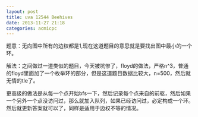 ```yaml
---
layout: post
title: uva 12544 Beehives
date: 2013-11-27 21:18
categories: acmicpc
---
```


题意：无向图中所有的边权都是1,现在这道题目的意思就是要找出图中最小的一个环。

解法：之间做过一道类似的题目，今天被坑惨了，floyd的做法，严格n^3，普通的floyd里面加了一个枚举环的部分，但是这道题目数据比较大，n=500，然后就无情的tle了。

更高级的做法是从每一个点开始bfs一下，然后记录每个点来自的前驱，然后如果一个另外一个点没访问过，那么就加入队列，如果已经访问过，必定构成一个环。然后就更新答案就可以了，同样是适用于边权不等的情况。
